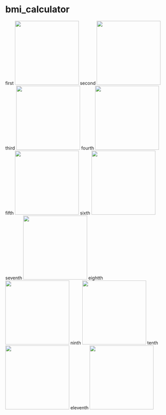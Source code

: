 # bmi_calculator
first
<img
  src="https://github.com/Saad096/Github/blob/main/bmi_calculator/Output_Images/1st.PNG" width="200" height="200"/>
 second
 <img
  src="https://github.com/Saad096/Github/blob/main/bmi_calculator/Output_Images/2nd.PNG" width="200" height="200"/>
third
<img
  src="https://github.com/Saad096/Github/blob/main/bmi_calculator/Output_Images/RepeatContainer.PNG" width="200" height="200"/>
fourth
<img
  src="https://github.com/Saad096/Github/blob/main/bmi_calculator/Output_Images/41st.PNG" width="200" height="200"/>
fifth
<img
  src="https://github.com/Saad096/Github/blob/main/bmi_calculator/Output_Images/4th.PNG" width="200" height="200"/>
 sixth
 <img
  src="https://github.com/Saad096/Github/blob/main/bmi_calculator/Output_Images/10th%20const.PNG" width="200" height="200"/>
 seventh
 <img
  src="https://github.com/Saad096/Github/blob/main/bmi_calculator/Output_Images/11th%20slider.PNG" width="200" height="200"/>
 eightth
 <img
  src="https://github.com/Saad096/Github/blob/main/bmi_calculator/Output_Images/12th%20last%20widget.PNG" width="200" height="200"/>
 ninth
 <img
  src="https://github.com/Saad096/Github/blob/main/bmi_calculator/Output_Images/14%20Calculate%20button.PNG" width="200" height="200"/>
 tenth
 <img
  src="https://github.com/Saad096/Github/blob/main/bmi_calculator/Output_Images/15%20navigation.PNG" width="200" height="200"/>
 eleventh
 <img
  src="https://github.com/Saad096/Github/blob/main/bmi_calculator/Output_Images/ResultScreen.PNG" width="200" height="200"/>
 
 
 
 


 
 
  

